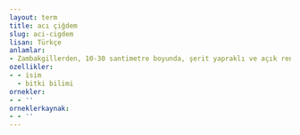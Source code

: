 ```yaml
---
layout: term
title: acı çiğdem
slug: aci-cigdem
lisan: Türkçe
anlamlar:
- Zambakgillerden, 10-30 santimetre boyunda, şerit yapraklı ve açık renk çiçekli, tohumları romatizma tedavisinde kullanılan zehirli bir tür çiğdem; güz çiğdemi (Colchicum autumnale)
ozellikler:
- - isim
  - bitki bilimi
ornekler:
- - ''
orneklerkaynak:
- - ''
---
```

